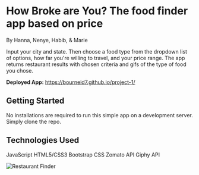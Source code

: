 # How Broke are You? The food finder app based on price
By Hanna, Nenye, Habib, &amp; Marie

Input your city and state. Then choose a food type from the dropdown list of options, how far you're willing to travel, and your price range. The app returns restaurant results with chosen criteria and gifs of the type of food you chose.

**Deployed App:** https://bourneid7.github.io/project-1/

## Getting Started
No installations are required to run this simple app on a development server. Simply clone the repo.

## Technologies Used
JavaScript
HTML5/CSS3
Bootstrap CSS
Zomato API
Giphy API

<img src="images/restaurant-screenshot_600x300.jpg" alt="Restaurant Finder" />

